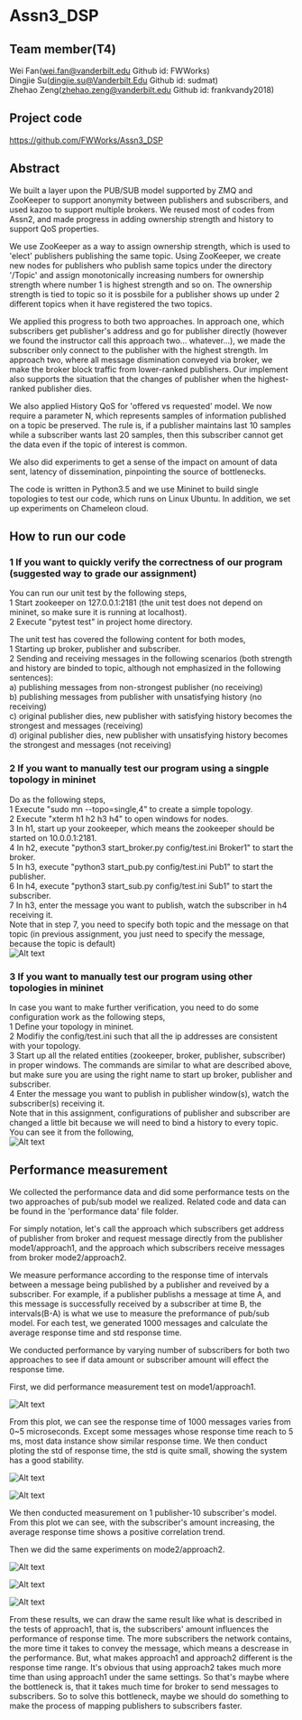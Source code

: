 # Assn3_DSP
## Team member(T4)
Wei Fan(wei.fan@vanderbilt.edu Github id: FWWorks)  
Dingjie Su(dingjie.su@Vanderbilt.Edu Github id: sudmat)  
Zhehao Zeng(zhehao.zeng@vanderbilt.edu Github id: frankvandy2018) 

## Project code
https://github.com/FWWorks/Assn3_DSP

## Abstract
We built a layer upon the PUB/SUB model supported by ZMQ and ZooKeeper to support anonymity between publishers and subscribers, and used kazoo to support multiple brokers. We reused most of codes from Assn2, and made progress in adding ownership strength and history to support QoS properties. 

We use ZooKeeper as a way to assign ownership strength, which is used to 'elect' publishers publishing the same topic. Using ZooKeeper, we create new nodes for publishers who publish same topics under the directory '/Topic' and assign monotonically increasing numbers for ownership strength where number 1 is highest strength and so on. The ownership strength is tied to topic so it is possbile for a publisher shows up under 2 different topics when it have registered the two topics. 

We applied this progress to both two approaches. In approach one, which subscribers get publisher's address and go for publisher directly (however we found the instructor call this approach two... whatever...), we made the subscriber only connect to the publisher with the highest strength. Im approach two, where all message dismination conveyed via broker, we make the broker block traffic from lower-ranked publishers. Our implement also supports the situation that the changes of publisher when the highest-ranked publisher dies.

We also applied History QoS for 'offered vs requested' model. We now require a parameter N, which represents samples of information published on a topic be preserved. The rule is, if a publisher maintains last 10 samples while a subscriber wants last 20 samples, then this subscriber cannot get the data even if the topic of interest is common. 

We also did experiments to get a sense of the impact on amount of data sent, latency of dissemination, pinpointing the source of bottlenecks.

The code is written in Python3.5 and we use Mininet to build single topologies to test our code, which runs on Linux Ubuntu.
In addition, we set up experiments on Chameleon cloud. 

## How to run our code

### 1 If you want to quickly verify the correctness of our program (suggested way to grade our assignment)

You can run our unit test by the following steps,  
1 Start zookeeper on 127.0.0.1:2181 (the unit test does not depend on mininet, so make sure it is running at localhost).  
2 Execute "pytest test" in project home directory.

The unit test has covered the following content for both modes,  
1 Starting up broker, publisher and subscriber.  
2 Sending and receiving messages in the following scenarios (both strength and history are binded to topic, although not emphasized in the following sentences):  
 a) publishing messages from non-strongest publisher (no receiving)  
 b) publishing messages from publisher with unsatisfying history (no receiving)  
 c) original publisher dies, new publisher with satisfying history becomes the strongest and  messages (receiving)  
 d) original publisher dies, new publisher with unsatisfying history becomes the strongest and  messages (not receiving)  
 
### 2 If you want to manually test our program using a singple topology in mininet

Do as the following steps,  
1 Execute "sudo mn --topo=single,4" to create a simple topology.  
2 Execute "xterm h1 h2 h3 h4" to open windows for nodes.  
3 In h1, start up your zookeeper, which means the zookeeper should be started on 10.0.0.1:2181.  
4 In h2, execute "python3 start_broker.py config/test.ini Broker1" to start the broker.  
5 In h3, execute "python3 start_pub.py config/test.ini Pub1" to start the publisher.  
6 In h4, execute "python3 start_sub.py config/test.ini Sub1" to start the subscriber.  
7 In h3, enter the message you want to publish, watch the subscriber in h4 receiving it.  
Note that in step 7, you need to specify both topic and the message on that topic (in previous assignment, you just need to specify the message, because the topic is default)  
![Alt text](./img/pub_msg.png "")


### 3 If you want to manually test our program using other topologies in mininet

In case you want to make further verification, you need to do some configuration work as the following steps,  
1 Define your topology in mininet.  
2 Modifiy the config/test.ini such that all the ip addresses are consistent with your topology.  
3 Start up all the related entities (zookeeper, broker, publisher, subscriber) in proper windows. The commands are similar to what are described above, but make sure you are using the right name to start up broker, publisher and subscriber.  
4 Enter the message you want to publish in publisher window(s), watch the subscriber(s) receiving it.  
Note that in this assignment, configurations of publisher and subscriber are changed a little bit because we will need to bind a history to every topic. You can see it from the following,  
![Alt text](./img/config.png "")

## Performance measurement
We collected the performance data and did some performance tests on the two approaches of pub/sub model we realized. Related code and data can be found in the 'performance data' file folder.

For simply notation, let's call the approach which subscribers get address of publisher from broker and request message directly from the publisher mode1/approach1, and the approach which subscribers receive messages from broker mode2/approach2. 

We measure performance according to the response time of intervals between a message being published by a publisher and reveived by a subscriber. For example, if a publisher publishs a message at time A, and this message is successfully received by a subscriber at time B, the intervals(B-A) is what we use to measure the preformance of pub/sub model. For each test, we generated 1000 messages and calculate the average response time and std response time.

We conducted performance by varying number of subscribers for both two approaches to see if data amount or subscriber amount will effect the response time. 

First, we did performance measurement test on mode1/approach1.

![Alt text](./plots/1-1_mode1.PNG "")

From this plot, we can see the response time of 1000 messages varies from 0~5 microseconds. Except some messages whose response time reach to 5 ms, most data instance show similar response time. We then conduct ploting the std of response time, the std is quite small, showing the system has a good stability. 

![Alt text](./plots/std_mode1.PNG "")

![Alt text](./plots/1_1_1_10_mode1.PNG "")

We then conducted measurement on 1 publisher-10 subscriber's model. From this plot we can see, with the subscriber's amount increasing, the average response time shows a positive correlation trend. 

Then we did the same experiments on mode2/approach2.

![Alt text](./plots/1-1_mode2.PNG "")

![Alt text](./plots/std_mode2.PNG "")

![Alt text](./plots/1_1_1_10_mode2.PNG "")

From these results, we can draw the same result like what is described in the tests of approach1, that is, the subscribers' amount influences the performance of response time. The more subscribers the network contains, the more time it takes to convey the message, which means a descrease in the performance. 
But, what makes approach1 and approach2 different is the response time range. It's obvious that using approach2 takes much more time than using approach1 under the same settings. So that's maybe where the bottleneck is, that it takes much time for broker to send messages to subscribers. So to solve this bottleneck, maybe we should do something to make the process of mapping publishers to subscribers faster.

